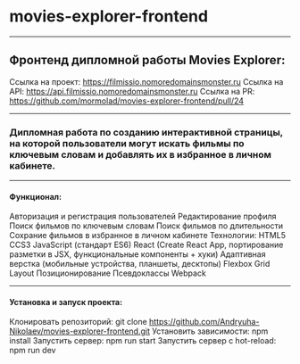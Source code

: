 # movies-explorer-frontend
___
## Фронтенд дипломной работы Movies Explorer:
Ссылка на проект: https://filmissio.nomoredomainsmonster.ru
Ссылка на API: https://api.filmissio.nomoredomainsmonster.ru
Ссылка на PR: https://github.com/mormolad/movies-explorer-frontend/pull/24
___
### Дипломная работа по созданию интерактивной страницы, на которой пользователи могут искать фильмы по ключевым словам и добавлять их в избранное в личном кабинете.
___
#### Функционал:
Авторизация и регистрация пользователей
Редактирование профиля
Поиск фильмов по ключевым словам
Поиск фильмов по длительности
Сохрание фильмов в избранное в личном кабинете
Технологии:
HTML5
CCS3
JavaScript (стандарт ES6)
React (Create React App, портирование разметки в JSX, функциональные компоненты + хуки)
Адаптивная верстка (мобильные устройства, планшеты, десктопы)
Flexbox
Grid Layout
Позиционирование
Псевдоклассы
Webpack
___
#### Установка и запуск проекта:
Клонировать репозиторий: git clone https://github.com/Andryuha-Nikolaev/movies-explorer-frontend.git
Установить зависимости: npm install 
Запустить сервер: npm run start
Запустить сервер с hot-reload: npm run dev

